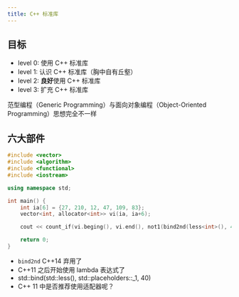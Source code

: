 ```yaml
---
title: C++ 标准库
---
```


## 目标

- level 0: 使用 C++ 标准库
- level 1: 认识 C++ 标准库（胸中自有丘壑）
- level 2: **良好**使用 C++ 标准库
- level 3: 扩充 C++ 标准库

范型编程（Generic Programming）与面向对象编程（Object-Oriented Programming）思想完全不一样

## 六大部件

```cpp
#include <vector>
#include <algorithm>
#include <functional>
#include <iostream>

using namespace std;

int main() {
    int ia[6] = {27, 210, 12, 47, 109, 83};
    vector<int, allocator<int>> vi(ia, ia+6);

    cout << count_if(vi.beging(), vi.end(), not1(bind2nd(less<int>(), 40)));

    return 0;
}
```

- `bind2nd` C++14 弃用了
- C++11 之后开始使用 lambda 表达式了
- std::bind(std::less<int>(), std::placeholders::_1, 40)
- C++ 11 中是否推荐使用适配器呢？
